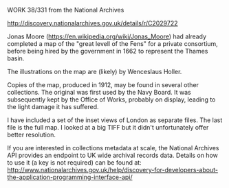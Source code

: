 WORK 38/331 from the National Archives

http://discovery.nationalarchives.gov.uk/details/r/C2029722

Jonas Moore (https://en.wikipedia.org/wiki/Jonas_Moore) had already completed a map of the "great levell of the Fens" for a private
consortium, before being hired by the government in 1662 to represent the Thames basin.

The illustrations on the map are (likely) by Wenceslaus Holler.

Copies of the map, produced in 1912, may be found in several other collections. The original was first used by the Navy Board.
It was subsequently kept by the Office of Works, probably on display, leading to the light damage it has suffered.

I have included a set of the inset views of London as separate files. The last file is the full map. I looked at a big TIFF but it didn't unfortunately offer better resolution.

If you are interested in collections metadata at scale, the National Archives API provides an endpoint to UK wide archival records data. Details on how to use it (a key is not required) can be found at:
http://www.nationalarchives.gov.uk/help/discovery-for-developers-about-the-application-programming-interface-api/
